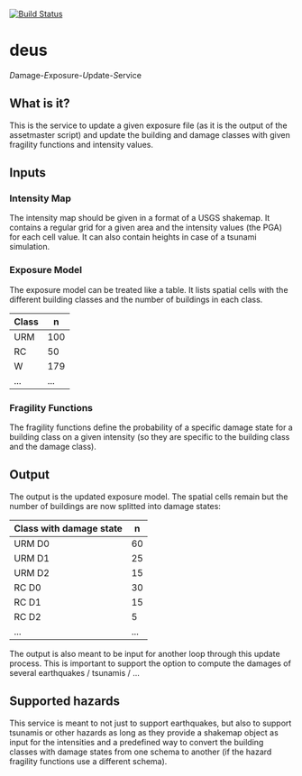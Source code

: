 [![Build Status](https://travis-ci.com/gfzriesgos/deus.svg?branch=master)](https://travis-ci.com/gfzriesgos/deus)

# deus

*D*amage-*E*xposure-*U*pdate-*S*ervice


## What is it?

This is the service to update a given exposure file (as it is the output
of the assetmaster script) and update the building and damage classes
with given fragility functions and intensity values.


## Inputs

### Intensity Map

The intensity map should be given in a format of a USGS shakemap.
It contains a regular grid for a given area and the intensity values
(the PGA) for each cell value. It can also contain heights in case of
a tsunami simulation.

### Exposure Model

The exposure model can be treated like a table.
It lists spatial cells with the different building classes and the
number of buildings in each class.

| Class | n   |
|-------|-----|
| URM   | 100 |
| RC    | 50  |
| W     | 179 |
| ...   | ... |

### Fragility Functions

The fragility functions define the probability of a specific damage
state for a building class on a given intensity (so they are specific
to the building class and the damage class).


## Output

The output is the updated exposure model.
The spatial cells remain but the number of buildings are now splitted
into damage states:

| Class with damage state | n   |
|-------------------------|-----|
| URM D0                  | 60  |
| URM D1                  | 25  |
| URM D2                  | 15  |
| RC D0                   | 30  |
| RC D1                   | 15  |
| RC D2                   | 5   |
| ...                     | ... |


The output is also meant to be input for another loop through this
update process. This is important to support the option to compute the
damages of several earthquakes / tsunamis / ...


## Supported hazards

This service is meant to not just to support earthquakes, but also to
support tsunamis or other hazards as long as they provide a shakemap
object as input for the intensities and a predefined way to convert
the building classes with damage states from one schema to another (if
the hazard fragility functions use a different schema).
